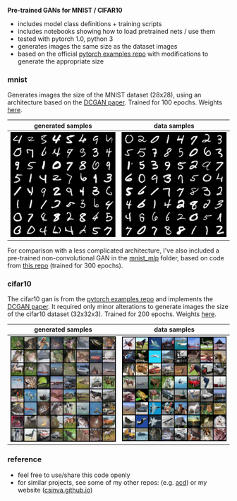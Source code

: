 **Pre-trained GANs for MNIST / CIFAR10**

- includes model class definitions + training scripts
- includes notebooks showing how to load pretrained nets / use them
- tested with pytorch 1.0, python 3
- generates images the same size as the dataset images
- based on the official [pytorch examples repo](https://github.com/pytorch/examples/tree/master/dcgan) with modifications to generate the appropriate size

### mnist

Generates images the size of the MNIST dataset (28x28), using an architecture based on the [DCGAN paper](http://arxiv.org/abs/1511.06434). Trained for 100 epochs. Weights [here](https://github.com/csinva/pytorch_gan_pretrained/tree/master/mnist_dcgan/weights).

| generated samples                                            | data samples                                         |
| ------------------------------------------------------------ | ---------------------------------------------------- |
| ![fake_images-300](mnist_dcgan/samples/fake_samples_epoch_099.png) | ![real_images](mnist_dcgan/samples/real_samples.png) |

For comparison with a less complicated architecture, I've also included a pre-trained non-convolutional GAN  in the [mnist_mlp](mnist_mlp) folder, based on code from [this repo](https://github.com/BeierZhu/GAN-MNIST-Pytorch/blob/master/main.py) (trained for 300 epochs).

### cifar10

The cifar10 gan is from the [pytorch examples repo](https://github.com/pytorch/examples/tree/master/dcgan) and implements the [DCGAN paper](http://arxiv.org/abs/1511.06434). It required only minor alterations to generate images the size of the cifar10 dataset (32x32x3). Trained for 200 epochs. Weights [here](https://github.com/csinva/pytorch_gan_pretrained/tree/master/cifar10_dcgan/weights).

| generated samples                                            | data samples                                           |
| ------------------------------------------------------------ | ------------------------------------------------------ |
| ![fake_images-300](cifar10_dcgan/samples/fake_samples_epoch_199.png) | ![real_images](cifar10_dcgan/samples/real_samples.png) |


### reference

- feel free to use/share this code openly
- for similar projects, see some of my other repos: (e.g. [acd](https://github.com/csinva/acd)) or my website ([csinva.github.io](https://csinva.github.io/))